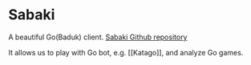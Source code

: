 # Sabaki

A beautiful Go(Baduk) client.
[Sabaki Github repository](https://github.com/SabakiHQ/Sabaki)

It allows us to play with Go bot, e.g. [[Katago]], and analyze Go games.